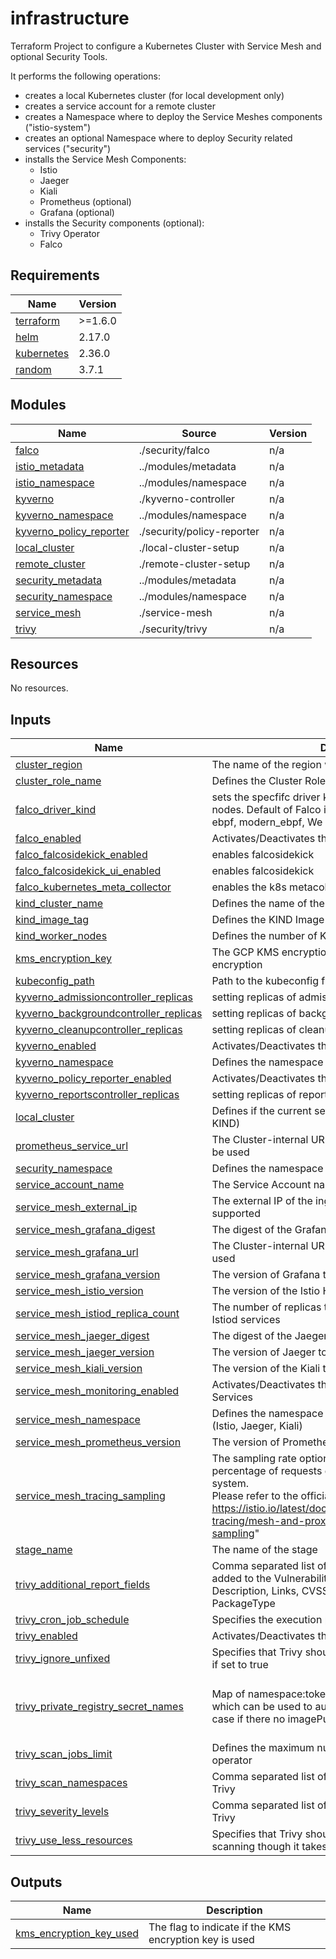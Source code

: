 # infrastructure

Terraform Project to configure a Kubernetes Cluster with Service Mesh and optional Security Tools.

It performs the following operations:

- creates a local Kubernetes cluster (for local development only)
- creates a service account for a remote cluster
- creates a Namespace where to deploy the Service Meshes components ("istio-system")
- creates an optional Namespace where to deploy Security related services ("security")
- installs the Service Mesh Components:
  - Istio
  - Jaeger
  - Kiali
  - Prometheus (optional)
  - Grafana (optional)
- installs the Security components (optional):
  - Trivy Operator
  - Falco

<!-- BEGIN_TF_DOCS -->
## Requirements

| Name | Version |
|------|---------|
| <a name="requirement_terraform"></a> [terraform](#requirement\_terraform) | >=1.6.0 |
| <a name="requirement_helm"></a> [helm](#requirement\_helm) | 2.17.0 |
| <a name="requirement_kubernetes"></a> [kubernetes](#requirement\_kubernetes) | 2.36.0 |
| <a name="requirement_random"></a> [random](#requirement\_random) | 3.7.1 |

## Modules

| Name | Source | Version |
|------|--------|---------|
| <a name="module_falco"></a> [falco](#module\_falco) | ./security/falco | n/a |
| <a name="module_istio_metadata"></a> [istio\_metadata](#module\_istio\_metadata) | ../modules/metadata | n/a |
| <a name="module_istio_namespace"></a> [istio\_namespace](#module\_istio\_namespace) | ../modules/namespace | n/a |
| <a name="module_kyverno"></a> [kyverno](#module\_kyverno) | ./kyverno-controller | n/a |
| <a name="module_kyverno_namespace"></a> [kyverno\_namespace](#module\_kyverno\_namespace) | ../modules/namespace | n/a |
| <a name="module_kyverno_policy_reporter"></a> [kyverno\_policy\_reporter](#module\_kyverno\_policy\_reporter) | ./security/policy-reporter | n/a |
| <a name="module_local_cluster"></a> [local\_cluster](#module\_local\_cluster) | ./local-cluster-setup | n/a |
| <a name="module_remote_cluster"></a> [remote\_cluster](#module\_remote\_cluster) | ./remote-cluster-setup | n/a |
| <a name="module_security_metadata"></a> [security\_metadata](#module\_security\_metadata) | ../modules/metadata | n/a |
| <a name="module_security_namespace"></a> [security\_namespace](#module\_security\_namespace) | ../modules/namespace | n/a |
| <a name="module_service_mesh"></a> [service\_mesh](#module\_service\_mesh) | ./service-mesh | n/a |
| <a name="module_trivy"></a> [trivy](#module\_trivy) | ./security/trivy | n/a |

## Resources

No resources.

## Inputs

| Name | Description | Type | Default | Required |
|------|-------------|------|---------|:--------:|
| <a name="input_cluster_region"></a> [cluster\_region](#input\_cluster\_region) | The name of the region where the cluster is deployed | `string` | n/a | yes |
| <a name="input_cluster_role_name"></a> [cluster\_role\_name](#input\_cluster\_role\_name) | Defines the Cluster Role Name to be configured | `string` | `"api-cluster-role"` | no |
| <a name="input_falco_driver_kind"></a> [falco\_driver\_kind](#input\_falco\_driver\_kind) | sets the specfifc driver kind of the probe inside the nodes. Default of Falco is auto. The options are: kmod, ebpf, modern\_ebpf, We can enforce that if needed. | `string` | `"auto"` | no |
| <a name="input_falco_enabled"></a> [falco\_enabled](#input\_falco\_enabled) | Activates/Deactivates the deployment of Falco | `bool` | `false` | no |
| <a name="input_falco_falcosidekick_enabled"></a> [falco\_falcosidekick\_enabled](#input\_falco\_falcosidekick\_enabled) | enables falcosidekick | `bool` | `false` | no |
| <a name="input_falco_falcosidekick_ui_enabled"></a> [falco\_falcosidekick\_ui\_enabled](#input\_falco\_falcosidekick\_ui\_enabled) | enables falcosidekick | `bool` | `false` | no |
| <a name="input_falco_kubernetes_meta_collector"></a> [falco\_kubernetes\_meta\_collector](#input\_falco\_kubernetes\_meta\_collector) | enables the k8s metacollector plugin | `bool` | `true` | no |
| <a name="input_kind_cluster_name"></a> [kind\_cluster\_name](#input\_kind\_cluster\_name) | Defines the name of the local KIND cluster | `string` | `""` | no |
| <a name="input_kind_image_tag"></a> [kind\_image\_tag](#input\_kind\_image\_tag) | Defines the KIND Image Tag to use. | `string` | `"v1.32.2"` | no |
| <a name="input_kind_worker_nodes"></a> [kind\_worker\_nodes](#input\_kind\_worker\_nodes) | Defines the number of KIND Worker Nodes to be created | `number` | `2` | no |
| <a name="input_kms_encryption_key"></a> [kms\_encryption\_key](#input\_kms\_encryption\_key) | The GCP KMS encryption key for OpenTofu state encryption | `string` | `""` | no |
| <a name="input_kubeconfig_path"></a> [kubeconfig\_path](#input\_kubeconfig\_path) | Path to the kubeconfig file for the cluster | `string` | `null` | no |
| <a name="input_kyverno_admissioncontroller_replicas"></a> [kyverno\_admissioncontroller\_replicas](#input\_kyverno\_admissioncontroller\_replicas) | setting replicas of admission controller | `number` | `3` | no |
| <a name="input_kyverno_backgroundcontroller_replicas"></a> [kyverno\_backgroundcontroller\_replicas](#input\_kyverno\_backgroundcontroller\_replicas) | setting replicas of background controller | `number` | `2` | no |
| <a name="input_kyverno_cleanupcontroller_replicas"></a> [kyverno\_cleanupcontroller\_replicas](#input\_kyverno\_cleanupcontroller\_replicas) | setting replicas of cleanup controller | `number` | `2` | no |
| <a name="input_kyverno_enabled"></a> [kyverno\_enabled](#input\_kyverno\_enabled) | Activates/Deactivates the deployment of Kyverno | `bool` | `false` | no |
| <a name="input_kyverno_namespace"></a> [kyverno\_namespace](#input\_kyverno\_namespace) | Defines the namespace for Kyverno | `string` | `"kyverno"` | no |
| <a name="input_kyverno_policy_reporter_enabled"></a> [kyverno\_policy\_reporter\_enabled](#input\_kyverno\_policy\_reporter\_enabled) | Activates/Deactivates the deployment of Policy Reporter | `bool` | `false` | no |
| <a name="input_kyverno_reportscontroller_replicas"></a> [kyverno\_reportscontroller\_replicas](#input\_kyverno\_reportscontroller\_replicas) | setting replicas of reports controller | `number` | `2` | no |
| <a name="input_local_cluster"></a> [local\_cluster](#input\_local\_cluster) | Defines if the current setup is for a local cluster (using KIND) | `bool` | `true` | no |
| <a name="input_prometheus_service_url"></a> [prometheus\_service\_url](#input\_prometheus\_service\_url) | The Cluster-internal URL of the Prometheus Instance to be used | `string` | `"http://prometheus:9090"` | no |
| <a name="input_security_namespace"></a> [security\_namespace](#input\_security\_namespace) | Defines the namespace for the Security-related services | `string` | `"security"` | no |
| <a name="input_service_account_name"></a> [service\_account\_name](#input\_service\_account\_name) | The Service Account name to be configured | `string` | `"api-service-account"` | no |
| <a name="input_service_mesh_external_ip"></a> [service\_mesh\_external\_ip](#input\_service\_mesh\_external\_ip) | The external IP of the ingress gateway, only single IP is supported | `string` | `""` | no |
| <a name="input_service_mesh_grafana_digest"></a> [service\_mesh\_grafana\_digest](#input\_service\_mesh\_grafana\_digest) | The digest of the Grafana Service to be used | `string` | `""` | no |
| <a name="input_service_mesh_grafana_url"></a> [service\_mesh\_grafana\_url](#input\_service\_mesh\_grafana\_url) | The Cluster-internal URL of the Grafana Instance to be used | `string` | `"http://grafana:3000"` | no |
| <a name="input_service_mesh_grafana_version"></a> [service\_mesh\_grafana\_version](#input\_service\_mesh\_grafana\_version) | The version of Grafana to be installed. | `string` | `""` | no |
| <a name="input_service_mesh_istio_version"></a> [service\_mesh\_istio\_version](#input\_service\_mesh\_istio\_version) | The version of the Istio Helm Chart to be installed. | `string` | n/a | yes |
| <a name="input_service_mesh_istiod_replica_count"></a> [service\_mesh\_istiod\_replica\_count](#input\_service\_mesh\_istiod\_replica\_count) | The number of replicas that have to be configured for the Istiod services | `number` | `3` | no |
| <a name="input_service_mesh_jaeger_digest"></a> [service\_mesh\_jaeger\_digest](#input\_service\_mesh\_jaeger\_digest) | The digest of the Jaeger Service to be used | `string` | n/a | yes |
| <a name="input_service_mesh_jaeger_version"></a> [service\_mesh\_jaeger\_version](#input\_service\_mesh\_jaeger\_version) | The version of Jaeger to be installed. | `string` | n/a | yes |
| <a name="input_service_mesh_kiali_version"></a> [service\_mesh\_kiali\_version](#input\_service\_mesh\_kiali\_version) | The version of the Kiali to be installed. | `string` | n/a | yes |
| <a name="input_service_mesh_monitoring_enabled"></a> [service\_mesh\_monitoring\_enabled](#input\_service\_mesh\_monitoring\_enabled) | Activates/Deactivates the deployment of Monitoring Services | `bool` | `false` | no |
| <a name="input_service_mesh_namespace"></a> [service\_mesh\_namespace](#input\_service\_mesh\_namespace) | Defines the namespace for the Service Mesh services (Istio, Jaeger, Kiali) | `string` | `"istio-system"` | no |
| <a name="input_service_mesh_prometheus_version"></a> [service\_mesh\_prometheus\_version](#input\_service\_mesh\_prometheus\_version) | The version of Prometheus to be installed. | `string` | `""` | no |
| <a name="input_service_mesh_tracing_sampling"></a> [service\_mesh\_tracing\_sampling](#input\_service\_mesh\_tracing\_sampling) | The sampling rate option can be used to control what percentage of requests get reported to your tracing system. <br/>  Please refer to the official documentation: https://istio.io/latest/docs/tasks/observability/distributed-tracing/mesh-and-proxy-config/#customizing-trace-sampling" | `string` | `"1.0"` | no |
| <a name="input_stage_name"></a> [stage\_name](#input\_stage\_name) | The name of the stage | `string` | n/a | yes |
| <a name="input_trivy_additional_report_fields"></a> [trivy\_additional\_report\_fields](#input\_trivy\_additional\_report\_fields) | Comma separated list of additional fields which can be added to the VulnerabilityReport. Supported parameters: Description, Links, CVSS, Target, Class, PackagePath and PackageType | `string` | `"Description,Links,CVSS,Target,Class,PackagePath,PackageType"` | no |
| <a name="input_trivy_cron_job_schedule"></a> [trivy\_cron\_job\_schedule](#input\_trivy\_cron\_job\_schedule) | Specifies the execution period for the scan for Trivy | `string` | `"0 */6 * * *"` | no |
| <a name="input_trivy_enabled"></a> [trivy\_enabled](#input\_trivy\_enabled) | Activates/Deactivates the deployment of Trivy Operator | `bool` | `false` | no |
| <a name="input_trivy_ignore_unfixed"></a> [trivy\_ignore\_unfixed](#input\_trivy\_ignore\_unfixed) | Specifies that Trivy should show only fixed vulnerabilities, if set to true | `bool` | `false` | no |
| <a name="input_trivy_private_registry_secret_names"></a> [trivy\_private\_registry\_secret\_names](#input\_trivy\_private\_registry\_secret\_names) | Map of namespace:token, tokens are comma seperated which can be used to authenticate in private registries in case if there no imagePullSecrets provided | <pre>list(object({<br/>    namespace = string<br/>    token     = string<br/>  }))</pre> | `[]` | no |
| <a name="input_trivy_scan_jobs_limit"></a> [trivy\_scan\_jobs\_limit](#input\_trivy\_scan\_jobs\_limit) | Defines the maximum number of scan jobs create by the operator | `string` | `"3"` | no |
| <a name="input_trivy_scan_namespaces"></a> [trivy\_scan\_namespaces](#input\_trivy\_scan\_namespaces) | Comma separated list of Namespaces to be scanned by Trivy | `string` | `"demis"` | no |
| <a name="input_trivy_severity_levels"></a> [trivy\_severity\_levels](#input\_trivy\_severity\_levels) | Comma separated list of Namespaces to be scanned by Trivy | `string` | `"UNKNOWN,LOW,MEDIUM,HIGH,CRITICAL"` | no |
| <a name="input_trivy_use_less_resources"></a> [trivy\_use\_less\_resources](#input\_trivy\_use\_less\_resources) | Specifies that Trivy should use less CPU/memory for scanning though it takes more time than normal scanning | `bool` | `true` | no |

## Outputs

| Name | Description |
|------|-------------|
| <a name="output_kms_encryption_key_used"></a> [kms\_encryption\_key\_used](#output\_kms\_encryption\_key\_used) | The flag to indicate if the KMS encryption key is used |
<!-- END_TF_DOCS -->
